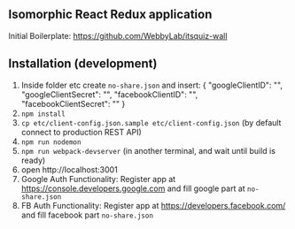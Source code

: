 
Isomorphic React Redux application
------------------------------------
Initial Boilerplate: https://github.com/WebbyLab/itsquiz-wall

## Installation (development)

1. Inside folder etc create ``no-share.json`` and insert:
 {
  "googleClientID": "",
  "googleClientSecret": "",
  "facebookClientID": "",
  "facebookClientSecret": ""
}
2. ```npm install``` 
3. ```cp etc/client-config.json.sample etc/client-config.json``` (by default connect to production REST API)
4. ```npm run nodemon```
5. ```npm run webpack-devserver``` (in another terminal, and wait until build is ready)
6. open http://localhost:3001
7. Google Auth Functionality: Register app at https://console.developers.google.com and fill google part at ``no-share.json``
8. FB Auth Functionality: Register app at https://developers.facebook.com/ and fill facebook part ``no-share.json``



